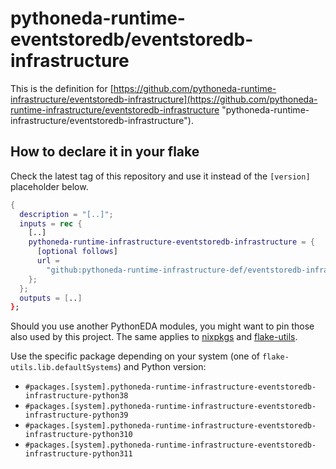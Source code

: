 # pythoneda-runtime-eventstoredb/eventstoredb-infrastructure

This is the definition for [https://github.com/pythoneda-runtime-infrastructure/eventstoredb-infrastructure](https://github.com/pythoneda-runtime-infrastructure/eventstoredb-infrastructure "pythoneda-runtime-infrastructure/eventstoredb-infrastructure").

## How to declare it in your flake

Check the latest tag of this repository and use it instead of the `[version]` placeholder below.

```nix
{
  description = "[..]";
  inputs = rec {
    [..]
    pythoneda-runtime-infrastructure-eventstoredb-infrastructure = {
      [optional follows]
      url =
        "github:pythoneda-runtime-infrastructure-def/eventstoredb-infrastructure/[version]";
    };
  };
  outputs = [..]
};
```

Should you use another PythonEDA modules, you might want to pin those also used by this project. The same applies to [nixpkgs](https://github.com/nixos/nixpkgs "nixpkgs") and [flake-utils](https://github.com/numtide/flake-utils "flake-utils").

Use the specific package depending on your system (one of `flake-utils.lib.defaultSystems`) and Python version:

- `#packages.[system].pythoneda-runtime-infrastructure-eventstoredb-infrastructure-python38` 
- `#packages.[system].pythoneda-runtime-infrastructure-eventstoredb-infrastructure-python39` 
- `#packages.[system].pythoneda-runtime-infrastructure-eventstoredb-infrastructure-python310` 
- `#packages.[system].pythoneda-runtime-infrastructure-eventstoredb-infrastructure-python311` 
